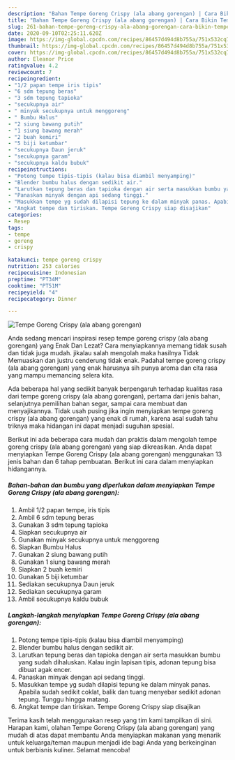 ```yaml
---
description: "Bahan Tempe Goreng Crispy (ala abang gorengan) | Cara Bikin Tempe Goreng Crispy (ala abang gorengan) Yang Bisa Manjain Lidah"
title: "Bahan Tempe Goreng Crispy (ala abang gorengan) | Cara Bikin Tempe Goreng Crispy (ala abang gorengan) Yang Bisa Manjain Lidah"
slug: 261-bahan-tempe-goreng-crispy-ala-abang-gorengan-cara-bikin-tempe-goreng-crispy-ala-abang-gorengan-yang-bisa-manjain-lidah
date: 2020-09-10T02:25:11.620Z
image: https://img-global.cpcdn.com/recipes/86457d494d8b755a/751x532cq70/tempe-goreng-crispy-ala-abang-gorengan-foto-resep-utama.jpg
thumbnail: https://img-global.cpcdn.com/recipes/86457d494d8b755a/751x532cq70/tempe-goreng-crispy-ala-abang-gorengan-foto-resep-utama.jpg
cover: https://img-global.cpcdn.com/recipes/86457d494d8b755a/751x532cq70/tempe-goreng-crispy-ala-abang-gorengan-foto-resep-utama.jpg
author: Eleanor Price
ratingvalue: 4.2
reviewcount: 7
recipeingredient:
- "1/2 papan tempe iris tipis"
- "6 sdm tepung beras"
- "3 sdm tepung tapioka"
- "secukupnya air"
- " minyak secukupnya untuk menggoreng"
- " Bumbu Halus"
- "2 siung bawang putih"
- "1 siung bawang merah"
- "2 buah kemiri"
- "5 biji ketumbar"
- "secukupnya Daun jeruk"
- "secukupnya garam"
- "secukupnya kaldu bubuk"
recipeinstructions:
- "Potong tempe tipis-tipis (kalau bisa diambil menyamping)"
- "Blender bumbu halus dengan sedikit air."
- "Larutkan tepung beras dan tapioka dengan air serta masukkan bumbu yang sudah dihaluskan. Kalau ingin lapisan tipis, adonan tepung bisa dibuat agak encer."
- "Panaskan minyak dengan api sedang tinggi."
- "Masukkan tempe yg sudah dilapisi tepung ke dalam minyak panas. Apabila sudah sedikit coklat, balik dan tuang menyebar sedikit adonan tepung. Tunggu hingga matang."
- "Angkat tempe dan tiriskan. Tempe Goreng Crispy siap disajikan"
categories:
- Resep
tags:
- tempe
- goreng
- crispy

katakunci: tempe goreng crispy 
nutrition: 253 calories
recipecuisine: Indonesian
preptime: "PT34M"
cooktime: "PT51M"
recipeyield: "4"
recipecategory: Dinner

---
```



![Tempe Goreng Crispy (ala abang gorengan)](https://img-global.cpcdn.com/recipes/86457d494d8b755a/751x532cq70/tempe-goreng-crispy-ala-abang-gorengan-foto-resep-utama.jpg)

Anda sedang mencari inspirasi resep tempe goreng crispy (ala abang gorengan) yang Enak Dan Lezat? Cara menyiapkannya memang tidak susah dan tidak juga mudah. jikalau salah mengolah maka hasilnya Tidak Memuaskan dan justru cenderung tidak enak. Padahal tempe goreng crispy (ala abang gorengan) yang enak harusnya sih punya aroma dan cita rasa yang mampu memancing selera kita.

Ada beberapa hal yang sedikit banyak berpengaruh terhadap kualitas rasa dari tempe goreng crispy (ala abang gorengan), pertama dari jenis bahan, selanjutnya pemilihan bahan segar, sampai cara membuat dan menyajikannya. Tidak usah pusing jika ingin menyiapkan tempe goreng crispy (ala abang gorengan) yang enak di rumah, karena asal sudah tahu triknya maka hidangan ini dapat menjadi suguhan spesial.




Berikut ini ada beberapa cara mudah dan praktis dalam mengolah tempe goreng crispy (ala abang gorengan) yang siap dikreasikan. Anda dapat menyiapkan Tempe Goreng Crispy (ala abang gorengan) menggunakan 13 jenis bahan dan 6 tahap pembuatan. Berikut ini cara dalam menyiapkan hidangannya.

<!--inarticleads1-->

##### Bahan-bahan dan bumbu yang diperlukan dalam menyiapkan Tempe Goreng Crispy (ala abang gorengan):

1. Ambil 1/2 papan tempe, iris tipis
1. Ambil 6 sdm tepung beras
1. Gunakan 3 sdm tepung tapioka
1. Siapkan secukupnya air
1. Gunakan  minyak secukupnya untuk menggoreng
1. Siapkan  Bumbu Halus
1. Gunakan 2 siung bawang putih
1. Gunakan 1 siung bawang merah
1. Siapkan 2 buah kemiri
1. Gunakan 5 biji ketumbar
1. Sediakan secukupnya Daun jeruk
1. Sediakan secukupnya garam
1. Ambil secukupnya kaldu bubuk




<!--inarticleads2-->

##### Langkah-langkah menyiapkan Tempe Goreng Crispy (ala abang gorengan):

1. Potong tempe tipis-tipis (kalau bisa diambil menyamping)
1. Blender bumbu halus dengan sedikit air.
1. Larutkan tepung beras dan tapioka dengan air serta masukkan bumbu yang sudah dihaluskan. Kalau ingin lapisan tipis, adonan tepung bisa dibuat agak encer.
1. Panaskan minyak dengan api sedang tinggi.
1. Masukkan tempe yg sudah dilapisi tepung ke dalam minyak panas. Apabila sudah sedikit coklat, balik dan tuang menyebar sedikit adonan tepung. Tunggu hingga matang.
1. Angkat tempe dan tiriskan. Tempe Goreng Crispy siap disajikan




Terima kasih telah menggunakan resep yang tim kami tampilkan di sini. Harapan kami, olahan Tempe Goreng Crispy (ala abang gorengan) yang mudah di atas dapat membantu Anda menyiapkan makanan yang menarik untuk keluarga/teman maupun menjadi ide bagi Anda yang berkeinginan untuk berbisnis kuliner. Selamat mencoba!
